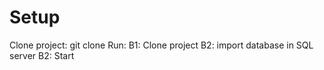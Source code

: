 # Setup
Clone project:
git clone 
Run:
B1: Clone project
B2: import database in SQL server
B2: Start
